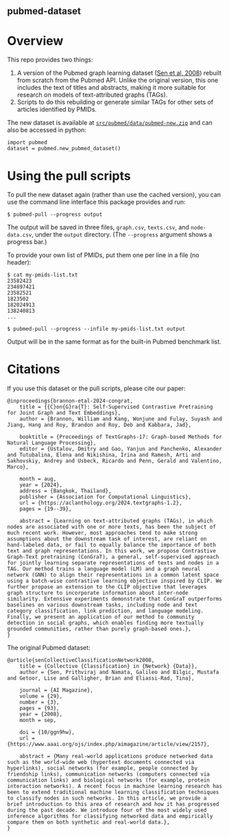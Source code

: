 pubmed-dataset
---

# Overview
This repo provides two things:
1. A version of the Pubmed graph learning dataset ([Sen et al,
   2008](https://doi.org/10/ggn9hw)) rebuilt from scratch from the Pubmed API.
   Unlike the original version, this one includes the text of titles and
   abstracts, making it more suitable for research on models of text-attributed
   graphs (TAGs).
2. Scripts to do this rebuilding or generate similar TAGs for other sets of
   articles identified by PMIDs.

The new dataset is available at
[`src/pubmed/data/pubmed-new.zip`](https://github.com/mit-ccc/pubmed-dataset/blob/main/src/pubmed/data/pubmed-new.zip)
and can also be accessed in python:
```
import pubmed
dataset = pubmed.new_pubmed_dataset()
```

# Using the pull scripts
To pull the new dataset again (rather than use the cached version), you can use
the command line interface this package provides and run:
```
$ pubmed-pull --progress output
```

The output will be saved in three files, `graph.csv`, `texts.csv`, and
`node-data.csv`, under the `output` directory. (The `--progress` argument shows
a progress bar.)

To provide your own list of PMIDs, put them one per line in a file (no header):
```
$ cat my-pmids-list.txt
23582423
234897421
23582521
1823502
182024913
138240813
...

$ pubmed-pull --progress --infile my-pmids-list.txt output
```

Output will be in the same format as for the built-in Pubmed benchmark list.

# Citations
If you use this dataset or the pull scripts, please cite our paper:
```
@inproceedings{brannon-etal-2024-congrat,
    title = {{C}on{G}ra{T}: Self-Supervised Contrastive Pretraining for Joint Graph and Text Embeddings},
    author = {Brannon, William and Kang, Wonjune and Fulay, Suyash and Jiang, Hang and Roy, Brandon and Roy, Deb and Kabbara, Jad},

    booktitle = {Proceedings of TextGraphs-17: Graph-based Methods for Natural Language Processing},
    editor = {Ustalov, Dmitry and Gao, Yanjun and Panchenko, Alexander and Tutubalina, Elena and Nikishina, Irina and Ramesh, Arti and Sakhovskiy, Andrey and Usbeck, Ricardo and Penn, Gerald and Valentino, Marco},

    month = aug,
    year = {2024},
    address = {Bangkok, Thailand},
    publisher = {Association for Computational Linguistics},
    url = {https://aclanthology.org/2024.textgraphs-1.2},
    pages = {19--39},

    abstract = {Learning on text-attributed graphs (TAGs), in which nodes are associated with one or more texts, has been the subject of much recent work. However, most approaches tend to make strong assumptions about the downstream task of interest, are reliant on hand-labeled data, or fail to equally balance the importance of both text and graph representations. In this work, we propose Contrastive Graph-Text pretraining (ConGraT), a general, self-supervised approach for jointly learning separate representations of texts and nodes in a TAG. Our method trains a language model (LM) and a graph neural network (GNN) to align their representations in a common latent space using a batch-wise contrastive learning objective inspired by CLIP. We further propose an extension to the CLIP objective that leverages graph structure to incorporate information about inter-node similarity. Extensive experiments demonstrate that ConGraT outperforms baselines on various downstream tasks, including node and text category classification, link prediction, and language modeling. Finally, we present an application of our method to community detection in social graphs, which enables finding more textually grounded communities, rather than purely graph-based ones.},
}
```

The original Pubmed dataset:
```
@article{senCollectiveClassificationNetwork2008,
	title = {Collective {Classification} in {Network} {Data}},
	author = {Sen, Prithviraj and Namata, Galileo and Bilgic, Mustafa and Getoor, Lise and Galligher, Brian and Eliassi-Rad, Tina},

	journal = {AI Magazine},
	volume = {29},
	number = {3},
	pages = {93},
	year = {2008},
	month = sep,

	doi = {10/ggn9hw},
	url = {https://www.aaai.org/ojs/index.php/aimagazine/article/view/2157},

	abstract = {Many real-world applications produce networked data such as the world-wide web (hypertext documents connected via hyperlinks), social networks (for example, people connected by friendship links), communication networks (computers connected via communication links) and biological networks (for example, protein interaction networks). A recent focus in machine learning research has been to extend traditional machine learning classification techniques to classify nodes in such networks. In this article, we provide a brief introduction to this area of research and how it has progressed during the past decade. We introduce four of the most widely used inference algorithms for classifying networked data and empirically compare them on both synthetic and real-world data.},
}
```
